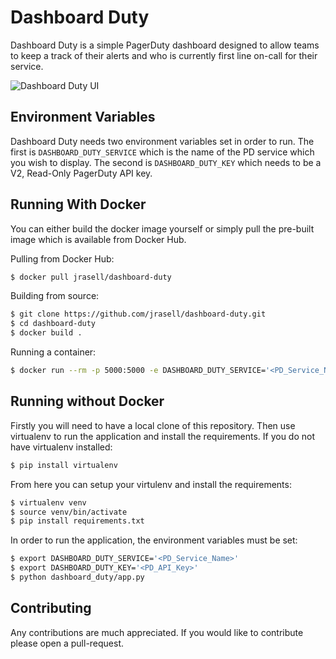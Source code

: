 Dashboard Duty
==============

Dashboard Duty is a simple PagerDuty dashboard designed to allow teams to keep a track of their alerts and who is currently first line on-call for their service.

![Dashboard Duty UI](https://s12.postimg.org/cjmkq6dv1/Screen_Shot_2016_09_30_at_12_38_23.png)

Environment Variables
---------------------

Dashboard Duty needs two environment variables set in order to run. The first is `DASHBOARD_DUTY_SERVICE` which is the name of the PD service which you wish to display. The second is `DASHBOARD_DUTY_KEY` which needs to be a V2, Read-Only PagerDuty API key. 

Running With Docker
-------------------

You can either build the docker image yourself or simply pull the pre-built image which is available from Docker Hub.

Pulling from Docker Hub:
```sh
$ docker pull jrasell/dashboard-duty
```

Building from source:
```sh
$ git clone https://github.com/jrasell/dashboard-duty.git
$ cd dashboard-duty
$ docker build .
```

Running a container:
```sh
$ docker run --rm -p 5000:5000 -e DASHBOARD_DUTY_SERVICE='<PD_Service_Name>' -e DASHBOARD_DUTY_KEY='<PD_API_Key>' <docker_image>
```

Running without Docker
----------------------

Firstly you will need to have a local clone of this repository. Then use virtualenv to run the application and install the requirements. If you do not have virtualenv installed:
```sh
$ pip install virtualenv
```

From here you can setup your virtulenv and install the requirements:
```sh
$ virtualenv venv
$ source venv/bin/activate
$ pip install requirements.txt
```

In order to run the application, the environment variables must be set:
```sh
$ export DASHBOARD_DUTY_SERVICE='<PD_Service_Name>'
$ export DASHBOARD_DUTY_KEY='<PD_API_Key>'
$ python dashboard_duty/app.py
```

Contributing
------------

Any contributions are much appreciated. If you would like to contribute please open a pull-request.

